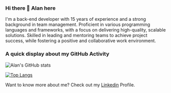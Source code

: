 ### Hi there 👋 Alan here 

I'm a back-end developer with 15 years of experience and a
strong background in team management. Proficient in various
programming languages and frameworks, with a focus on delivering
high-quality, scalable solutions. Skilled in leading and mentoring
teams to achieve project success, while fostering a positive and
collaborative work environment.

### A quick display about my GitHub Activity
![Alan's GitHub stats](https://github-readme-stats.vercel.app/api?username=amuller-ar&show_icons=true&theme=gruvbox&rank_icon=github&card_width=200)

[![Top Langs](https://github-readme-stats.vercel.app/api/top-langs/?username=amuller-ar&layout=donut&theme=dark)](https://github.com/amuller-ar/github-readme-stats)

Want to know more about me? Check out my [Linkedin](https://www.linkedin.com/in/alan-muller-arg/) Profile.
<!--
**alan-muller-ar/alan-muller-ar** is a ✨ _special_ ✨ repository because its `README.md` (this file) appears on your GitHub profile.

Here are some ideas to get you started:

- 🔭 I’m currently working on ...
- 🌱 I’m currently learning ...
- 👯 I’m looking to collaborate on ...
- 🤔 I’m looking for help with ...
- 💬 Ask me about ...
- 📫 How to reach me: ...
- 😄 Pronouns: ...
- ⚡ Fun fact: ...
-->
